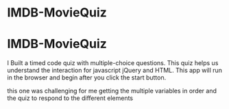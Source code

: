 # IMDB-MovieQuiz
# IMDB-MovieQuiz
I Built a timed code quiz with multiple-choice questions.
This quiz helps us understand the interaction for javascript jQuery and HTML.
This app will run in the browser and begin after you click the start button.


this one was challenging for me getting the multiple variables in order and the quiz to respond to the different elements
